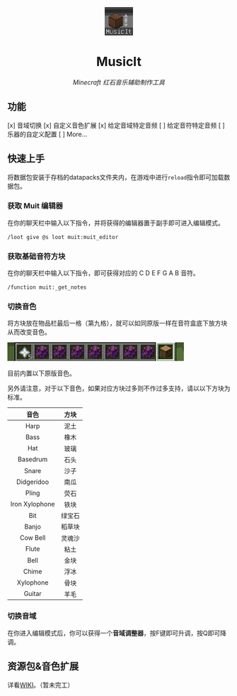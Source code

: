 <p align="center"> <img src="./pack.png"> </p>

<div align="center">

# MusicIt

<!-- prettier-ignore-start -->
<!-- markdownlint-disable-next-line MD036 -->

_Minecraft 红石音乐辅助制作工具_

<!-- prettier-ignore-end -->

</div>


## 功能
[x] 音域切换
[x] 自定义音色扩展
[x] 给定音域特定音频
[ ] 给定音符特定音频
[ ] 乐器的自定义配置
[ ] More...

## 快速上手

将数据包安装于存档的datapacks文件夹内，在游戏中进行`reload`指令即可加载数据包。

### 获取 Muit 编辑器

在你的聊天栏中输入以下指令，并将获得的编辑器置于副手即可进入编辑模式。
```mclang
/loot give @s loot muit:muit_editor
```

### 获取基础音符方块

在你的聊天栏中输入以下指令，即可获得对应的 C D E F G A B 音符。
```mclang
/function muit:_get_notes
```

### 切换音色

将方块放在物品栏最后一格（第九格），就可以如同原版一样在音符盒底下放方块从而改变音色。

![](./img/img1.png)

目前内置以下原版音色。

另外请注意，对于以下音色，如果对应方块过多则不作过多支持，请以以下方块为标准。

| 音色 | 方块 |
|:------:|:------:|
| Harp | 泥土 |
| Bass | 橡木 |
| Hat | 玻璃 |
| Basedrum | 石头 |
| Snare | 沙子 |
| Didgeridoo | 南瓜 |
| Pling | 荧石 |
| Iron Xylophone | 铁块 |
| Bit | 绿宝石 |
| Banjo | 稻草块 |
| Cow Bell | 灵魂沙 |
| Flute | 粘土 |
| Bell | 金块 |
| Chime | 浮冰 |
| Xylophone | 骨块 |
| Guitar | 羊毛 |


### 切换音域

在你进入编辑模式后，你可以获得一个**音域调整器**，按F键即可升调，按Q即可降调。

## 资源包&音色扩展

详看[WIKI](https://github.com/Huanlan233/MusicIt/wiki)。（暂未完工）